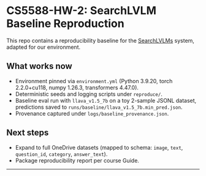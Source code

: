 # CS5588-HW-2: SearchLVLM Baseline Reproduction

This repo contains a reproducibility baseline for the [SearchLVLMs](https://github.com/NeverMoreLCH/SearchLVLMs) system, adapted for our environment.

## What works now
- Environment pinned via `environment.yml` (Python 3.9.20, torch 2.2.0+cu118, numpy 1.26.3, transformers 4.47.0).
- Deterministic seeds and logging scripts under `reproduce/`.
- Baseline eval run with `llava_v1.5_7b` on a toy 2-sample JSONL dataset, predictions saved to `runs/baseline/llava_v1.5_7b.min_pred.json`.
- Provenance captured under `logs/baseline_provenance.json`.

## Next steps
- Expand to full OneDrive datasets (mapped to schema: `image`, `text`, `question_id`, `category`, `answer_text`).
- Package reproducibility report per course Guide.

---
